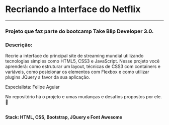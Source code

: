 # Recriando a Interface do Netflix 

___

### Projeto que faz parte do bootcamp Take Blip Developer 3.0. 


### Descrição: 


Recrie a interface do principal site de streaming mundial utilizando tecnologias simples como HTML5, CSS3 e JavaScript. Nesse projeto você aprenderá: como estruturar um layout, técnicas de CSS3 com containers e variáveis, como posicionar os elementos com Flexbox e como utilizar plugins JQuery a favor da sua aplicação.

Especialista: Felipe Aguiar 

No repositório há o projeto e umas mudanças e desafios propostos por ele. 🎥
<br><br>

<b>Stack: HTML, CSS, Bootstrap, JQuery e Font Awesome</b>
